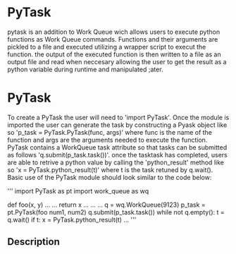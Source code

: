 # PyTask

pytask is an addition to Work Queue wich allows users to execute python functions as Work Queue commands. Functions and their arguments are pickled to a file and executed utilizing a wrapper script to execut the function. the output of the executed function is then written to a file as an output file and read when neccesary allowing the user to get the result as a python variable during runtime and manipulated ;ater.

# PyTask

To create a PyTask the user will need to 'import PyTask'. Once the module is imported the user can generate the task by constructing a Pyask object like so 'p_task = PyTask.PyTask(func, args)' where func is the name of the function and args are the arguments needed to execute the function. PyTask contains a WorkQueue task attribute so that tasks can be submitted as follows 'q.submit(p_task.task())'. once the tasktask has completed, users are able to retrive a python value by calling the 'python_result' method like so 'x  = PyTask.python_result(t)' where t is the task retuned by q.wait(). Basic use of the PyTask module should look similar to the code below:

'''
import PyTask as pt
import work_queue as wq

def foo(x, y)
	...
	...
	return x
...
...
...
q = wq.WorkQueue(9123)
p_task = pt.PyTask(foo num1, num2)
q.submit(p_task.task())
while not q.empty():
	t = q.wait()
	if t:
		x = PyTask.python_result(t)
		...
'''

## Description


